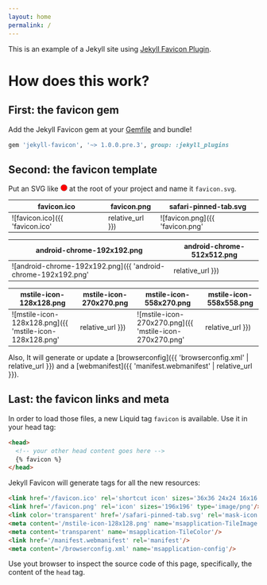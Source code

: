```yaml
---
layout: home
permalink: /
---
```

This is an example of a Jekyll site using [Jekyll Favicon Plugin](https://github.com/afaundez/jekyll-favicon).

# How does this work?

## First: the favicon gem

Add the Jekyll Favicon gem at your [Gemfile](https://github.com/afaundez/jekyll-favicon/blob/gh-pages/Gemfile#L7) and bundle!

```ruby
gem 'jekyll-favicon', '~> 1.0.0.pre.3', group: :jekyll_plugins
```

## Second: the favicon template

Put an SVG like [<img src='https://github.com/afaundez/jekyll-favicon/raw/gh-pages/favicon.svg?sanitize=1' alt='Favicon SVG example' width='14' style='vertical-align: baseline;'>](https://github.com/afaundez/jekyll-favicon/blob/gh-pages/favicon.svg) at the root of your project and name it `favicon.svg`.

| favicon.ico                                        | favicon.png                                        | safari-pinned-tab.svg                                                  |
|----------------------------------------------------|----------------------------------------------------|------------------------------------------------------------------------|
| ![favicon.ico]({{ 'favicon.ico' | relative_url }}) | ![favicon.png]({{ 'favicon.png' | relative_url }}) | ![safari-pinned-tab.svg]({{ 'safari-pinned-tab.svg' | relative_url }}) |


| android-chrome-192x192.png                                                       | android-chrome-512x512.png                                                       |
|----------------------------------------------------------------------------------|----------------------------------------------------------------------------------|
| ![android-chrome-192x192.png]({{ 'android-chrome-192x192.png' | relative_url }}) | ![android-chrome-512x512.png]({{ 'android-chrome-512x512.png' | relative_url }}) |

| mstile-icon-128x128.png                                                    | mstile-icon-270x270.png                                                    | mstile-icon-558x270.png                                                    | mstile-icon-558x558.png                                                    |
|----------------------------------------------------------------------------|----------------------------------------------------------------------------|----------------------------------------------------------------------------|----------------------------------------------------------------------------|
| ![mstile-icon-128x128.png]({{ 'mstile-icon-128x128.png' | relative_url }}) | ![mstile-icon-270x270.png]({{ 'mstile-icon-270x270.png' | relative_url }}) | ![mstile-icon-558x270.png]({{ 'mstile-icon-558x270.png' | relative_url }}) | ![mstile-icon-558x558.png]({{ 'mstile-icon-558x558.png' | relative_url }}) |

Also, It will generate or update a [browserconfig]({{ 'browserconfig.xml' | relative_url }}) and a [webmanifest]({{ 'manifest.webmanifest' | relative_url }}).

## Last: the favicon links and meta

In order to load those files, a new Liquid tag `favicon` is available. Use it in your head tag:

<!-- {% raw %} -->
```html
<head>
  <!-- your other head content goes here -->
  {% favicon %}
</head>
```
<!-- {% endraw %} -->

Jekyll Favicon will generate tags for all the new resources:

```html
<link href='/favicon.ico' rel='shortcut icon' sizes='36x36 24x24 16x16' type='image/x-icon'/>
<link href='/favicon.png' rel='icon' sizes='196x196' type='image/png'/>
<link color='transparent' href='/safari-pinned-tab.svg' rel='mask-icon'/>
<meta content='/mstile-icon-128x128.png' name='msapplication-TileImage'/>
<meta content='transparent' name='msapplication-TileColor'/>
<link href='/manifest.webmanifest' rel='manifest'/>
<meta content='/browserconfig.xml' name='msapplication-config'/>
```

Use yout browser to inspect the source code of this page, specifically, the content of the `head` tag.
